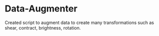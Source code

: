 # Data-Augmenter
Created script to augment data to create many transformations such as shear, contract, brightness, rotation.
